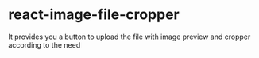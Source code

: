 # react-image-file-cropper
It provides you a button to upload the file with image preview and cropper according to the need
